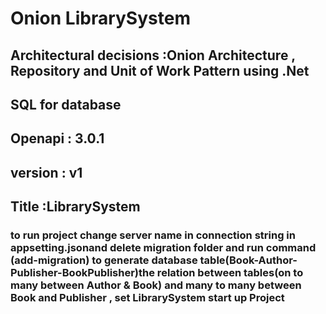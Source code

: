 # Onion LibrarySystem


## Architectural decisions :Onion Architecture , Repository and Unit of Work Pattern using .Net 
## SQL for database
## Openapi : 3.0.1 
## version : v1
## Title :LibrarySystem
### to run project change server name in connection string in appsetting.jsonand delete migration folder and run  command (add-migration) to generate database table(Book-Author-Publisher-BookPublisher)the relation between tables(on to many between Author & Book) and many to many between Book and Publisher , set LibrarySystem start up Project
